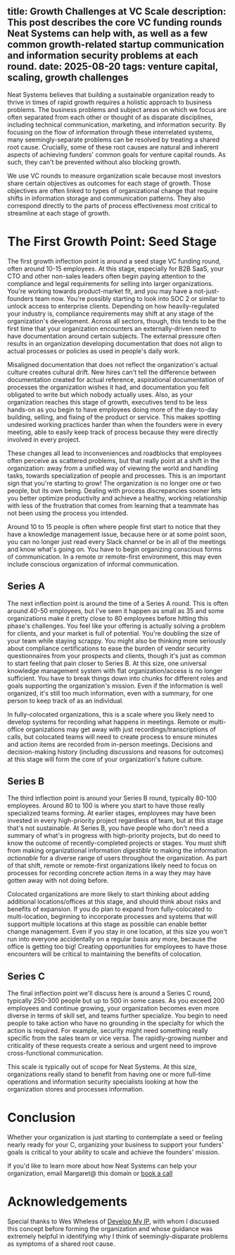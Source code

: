 
title: Growth Challenges at VC Scale
description: This post describes the core VC funding rounds Neat Systems can help with, as well as a few common growth-related startup communication and information security problems at each round.
date: 2025-08-20
tags: venture capital, scaling, growth challenges
---
Neat Systems believes that building a sustainable organization ready to thrive in times of rapid growth requires a holistic approach to business problems. The business problems and subject areas on which we focus are often separated from each other or thought of as disparate disciplines, including technical communication, marketing, and information security. By focusing on the flow of information through these interrelated systems, many seemingly-separate problems can be resolved by treating a shared root cause. Crucially, some of these root causes are natural and inherent aspects of achieving funders' common goals for venture capital rounds. As such, they can't be prevented without also blocking growth.

We use VC rounds to measure organization scale because most investors share certain objectives as outcomes for each stage of growth. Those objectives are often linked to types of organizational change that require shifts in information storage and communication patterns. They also correspond directly to the parts of process effectiveness most critical to streamline at each stage of growth. 

# The First Growth Point: Seed Stage

The first growth inflection point is around a seed stage VC funding round, often around 10-15 employees. At this stage, especially for B2B SaaS, your CTO and other non-sales leaders often begin paying attention to the compliance and legal requirements for selling into larger organizations. You're working towards product-market fit, and you may have a not-just-founders team now. You're possibly starting to look into SOC 2 or similar to unlock access to enterprise clients. Depending on how heavily-regulated your industry is, compliance requirements may shift at any stage of the organization's development. Across all sectors, though, this tends to be the first time that your organization encounters an externally-driven need to have documentation around certain subjects. The external pressure often results in an organization developing documentation that does not align to actual processes or policies as used in people's daily work. 

Misaligned documentation that does not reflect the organization's actual culture creates cultural drift. New hires can't tell the difference between documentation created for actual reference, aspirational documentation of processes the organization wishes it had, and documentation you felt obligated to write but which nobody actually uses. Also, as your organization reaches this stage of growth, executives tend to be less hands-on as you begin to have employees doing more of the day-to-day building, selling, and fixing of the product or service. This makes spotting undesired working practices harder than when the founders were in every meeting, able to easily keep track of process because they were directly involved in every project. 

These changes all lead to inconveniences and roadblocks that employees often perceive as scattered problems, but that really point at a shift in the organization: away from a unified way of viewing the world and handling tasks, towards specialization of people and processes. This is an important sign that you're starting to grow! The organization is no longer one or two people, but its own being. Dealing with process discrepancies sooner lets you better optimize productivity and achieve a healthy, working relationship with less of the frustration that comes from learning that a teammate has not been using the process you intended.

Around 10 to 15 people is often where people first start to notice that they have a knowledge management issue, because here or at some point soon, you can no longer just read every Slack channel or be in all of the meetings and know what's going on. You have to begin organizing conscious forms of communication. In a remote or remote-first environment, this may even include conscious organization of informal communication. 

## Series A

The next inflection point is around the time of a Series A round. This is often around 40-50 employees, but I've seen it happen as small as 35 and some organizations make it pretty close to 80 employees before hitting this phase's challenges. You feel like your offering is actually solving a problem for clients, and your market is full of potential. You're doubling the size of your team while staying scrappy. You might also be thinking more seriously about compliance certifications to ease the burden of vendor security questionnaires from your prospects and clients, though it's just as common to start feeling that pain closer to Series B. At this size, one universal knowledge management system with flat organization/access is no longer sufficient. You have to break things down into chunks for different roles and goals supporting the organization's mission. Even if the information is well organized, it's still too much information, even with a summary, for one person to keep track of as an individual. 

In fully-colocated organizations, this is a scale where you likely need to develop systems for recording what happens in meetings. Remote or multi-office organizations may get away with just recordings/transcriptions of calls, but colocated teams will need to create process to ensure minutes and action items are recorded from in-person meetings. Decisions and decision-making history (including discussions and reasons for outcomes) at this stage will form the core of your organization's future culture.

## Series B

The third inflection point is around your Series B round, typically 80-100 employees. Around 80 to 100 is where you start to have those really specialized teams forming. At earlier stages, employees may have been invested in every high-priority project regardless of team, but at this stage that's not sustainable. At Series B, you have people who don't need a summary of what's in progress with high-priority projects, but do need to know the outcome of recently-completed projects or stages. You must shift from making organizational information _digestible_ to making the information _actionable_ for a diverse range of users throughout the organization. As part of that shift, remote or remote-first organizations likely need to focus on processes for recording concrete action items in a way they may have gotten away with not doing before. 

Colocated organizations are more likely to start thinking about adding additional locations/offices at this stage, and should think about risks and benefits of expansion. If you do plan to expand from fully-colocated to multi-location, beginning to incorporate processes and systems that will support multiple locations at this stage as possible can enable better change management. Even if you stay in one location, at this size you won't run into everyone accidentally on a regular basis any more, because the office is getting too big! Creating opportunities for employees to have those encounters will be critical to maintaining the benefits of colocation.

## Series C

The final inflection point we'll discuss here is around a Series C round, typically 250-300 people but up to 500 in some cases. As you exceed 200 employees and continue growing, your organization becomes even more diverse in terms of skill set, and teams further specialize. You begin to need people to take action who have no grounding in the specialty for which the action is required. For example, security might need something really specific from the sales team or vice versa. The rapidly-growing number and criticality of these requests create a serious and urgent need to improve cross-functional communication. 

This scale is typically out of scope for Neat Systems. At this size, organizations really stand to benefit from having one or more full-time operations and information security specialists looking at how the organization stores and processes information.

# Conclusion

Whether your organization is just starting to contemplate a seed or feeling nearly ready for your C, organizing your business to support your funders' goals is critical to your ability to scale and achieve the founders' mission. 

If you'd like to learn more about how Neat Systems can help your organization, email Margaret@ this domain or [book a call](https://calendar.google.com/calendar/u/0/appointments/schedules/AcZssZ0l8wwk__O7t1icTZ5MJU7S4b7yssXide30lGwA6RTmj93ztrt_VAcdRk2HslCtcOI5K_zWTg4L)

# Acknowledgements

Special thanks to Wes Wheless of [Develop My IP](https://www.developmyip.com/), with whom I discussed this concept before forming the organization and whose guidance was extremely helpful in identifying why I think of seemingly-disparate problems as symptoms of a shared root cause.